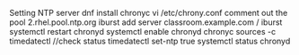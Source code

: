 Setting NTP server
    dnf install chronyc
    vi /etc/chrony.conf
    comment out the pool 2.rhel.pool.ntp.org iburst
    add server classroom.example.com / <ip addr> iburst
    systemctl restart chronyd
    systemctl enable chronyd
    chronyc sources -c 
    timedatectl                          //check status
    timedatectl set-ntp true
    systemctl status chronyd